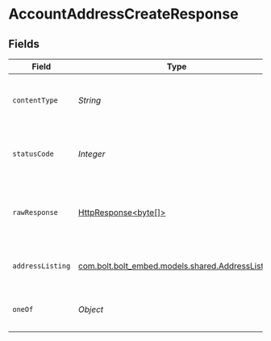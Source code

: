 # AccountAddressCreateResponse


## Fields

| Field                                                                                                                    | Type                                                                                                                     | Required                                                                                                                 | Description                                                                                                              |
| ------------------------------------------------------------------------------------------------------------------------ | ------------------------------------------------------------------------------------------------------------------------ | ------------------------------------------------------------------------------------------------------------------------ | ------------------------------------------------------------------------------------------------------------------------ |
| `contentType`                                                                                                            | *String*                                                                                                                 | :heavy_check_mark:                                                                                                       | HTTP response content type for this operation                                                                            |
| `statusCode`                                                                                                             | *Integer*                                                                                                                | :heavy_check_mark:                                                                                                       | HTTP response status code for this operation                                                                             |
| `rawResponse`                                                                                                            | [HttpResponse<byte[]>](https://docs.oracle.com/en/java/javase/11/docs/api/java.net.http/java/net/http/HttpResponse.html) | :heavy_check_mark:                                                                                                       | Raw HTTP response; suitable for custom response parsing                                                                  |
| `addressListing`                                                                                                         | [com.bolt.bolt_embed.models.shared.AddressListing](../../models/shared/AddressListing.md)                                | :heavy_minus_sign:                                                                                                       | The address was successfully added                                                                                       |
| `oneOf`                                                                                                                  | *Object*                                                                                                                 | :heavy_minus_sign:                                                                                                       | The address is invalid and cannot be added                                                                               |